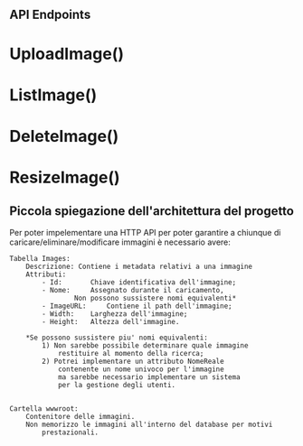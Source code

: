 ## API Endpoints
# UploadImage()
# ListImage()
# DeleteImage()
# ResizeImage()

## Piccola spiegazione dell'architettura del progetto
Per poter impelementare una HTTP API per poter garantire a chiunque
	di caricare/eliminare/modificare immagini è necessario avere:
	
	Tabella Images:
		Descrizione: Contiene i metadata relativi a una immagine
		Attributi:
			- Id: 		Chiave identificativa dell'immagine;
			- Nome: 	Assegnato durante il caricamento,
					Non possono sussistere nomi equivalenti*
			- ImageURL: 	Contiene il path dell'immagine;
			- Width:	Larghezza dell'immagine;
			- Height:	Altezza dell'immagine.

		*Se possono sussistere piu' nomi equivalenti:
			1) Non sarebbe possibile determinare quale immagine 
				restituire al momento della ricerca;
			2) Potrei implementare un attributo NomeReale 
				contenente un nome univoco per l'immagine 
				ma sarebbe necessario implementare un sistema
				per la gestione degli utenti.

		
	Cartella wwwroot:
		Contenitore delle immagini.
		Non memorizzo le immagini all'interno del database per motivi
			prestazionali.
		
